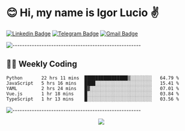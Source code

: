 # :blush: Hi, my name is Igor Lucio :v:

[![Linkedin Badge](https://img.shields.io/badge/-LinkedIn-blue?style=flat-square&logo=Linkedin&logoColor=white&link=https://www.linkedin.com/in/igor-lucio-alves/)](https://www.linkedin.com/in/igor-lucio-alves/)
[![Telegram Badge](https://img.shields.io/badge/-Telegram-1ca0f1?style=flat-square&labelColor=1ca0f1&logo=telegram&logoColor=white&link=https://t.me/iguit0)](https://t.me/iguit0)
[![Gmail Badge](https://img.shields.io/badge/-Gmail-c14438?style=flat-square&logo=Gmail&logoColor=white&link=mailto:igorsk89@gmail.com)](mailto:igorsk89@gmail.com)

![-----------------------------------------------------](https://raw.githubusercontent.com/andreasbm/readme/master/assets/lines/colored.png)

## :man_technologist: Weekly Coding
<!--START_SECTION:waka-->
```text
Python       22 hrs 11 mins  ████████████████▒░░░░░░░░   64.79 % 
JavaScript   5 hrs 16 mins   ████░░░░░░░░░░░░░░░░░░░░░   15.41 % 
YAML         2 hrs 24 mins   █▓░░░░░░░░░░░░░░░░░░░░░░░   07.01 % 
Vue.js       1 hr 18 mins    █░░░░░░░░░░░░░░░░░░░░░░░░   03.84 % 
TypeScript   1 hr 13 mins    █░░░░░░░░░░░░░░░░░░░░░░░░   03.56 % 
```
<!--END_SECTION:waka-->
![-----------------------------------------------------](https://raw.githubusercontent.com/andreasbm/readme/master/assets/lines/colored.png)

<div align="center"><img src="https://github-readme-stats.vercel.app/api?username=iguit0&show_icons=true&count_private=true&theme=radical&hide=issues" /></div>
